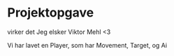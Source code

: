 # Projektopgave
virker det
Jeg elsker Viktor Mehl <3

Vi har lavet en Player, som har Movement, Target, og Ai
